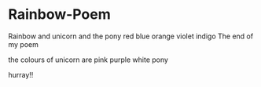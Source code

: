 # Rainbow-Poem
Rainbow and unicorn and the pony
red
blue
orange
violet
indigo
The end of my poem

the colours of unicorn are 
pink
purple
white
pony

hurray!!

